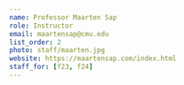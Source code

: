 ```yaml
---
name: Professor Maarten Sap
role: Instructor
email: maartensap@cmu.edu
list_order: 2
photo: staff/maarten.jpg
website: https://maartensap.com/index.html
staff_for: [f23, f24]
---
```

